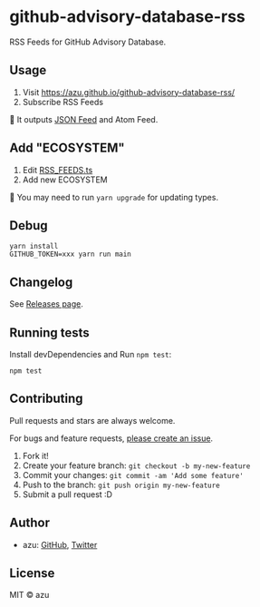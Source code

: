 # github-advisory-database-rss

RSS Feeds for GitHub Advisory Database.

## Usage

1. Visit <https://azu.github.io/github-advisory-database-rss/>
2. Subscribe RSS Feeds

:memo: It outputs [JSON Feed](https://www.jsonfeed.org/) and Atom Feed.

## Add "ECOSYSTEM"

1. Edit [RSS_FEEDS.ts](./src/RSS_FEEDS.ts)
2. Add new ECOSYSTEM

:memo: You may need to run `yarn upgrade` for updating types.

## Debug

    yarn install
    GITHUB_TOKEN=xxx yarn run main

## Changelog

See [Releases page](https://github.com/azu/github-advisory-database-rss/releases).

## Running tests

Install devDependencies and Run `npm test`:

    npm test

## Contributing

Pull requests and stars are always welcome.

For bugs and feature requests, [please create an issue](https://github.com/azu/github-advisory-database-rss/issues).

1. Fork it!
2. Create your feature branch: `git checkout -b my-new-feature`
3. Commit your changes: `git commit -am 'Add some feature'`
4. Push to the branch: `git push origin my-new-feature`
5. Submit a pull request :D

## Author

- azu: [GitHub](https://github.com/azu), [Twitter](https://twitter.com/azu_re)

## License

MIT © azu
